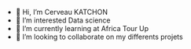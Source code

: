 - 👋 Hi, I’m Cerveau KATCHON
- 👀 I’m interested  Data science 
- 🌱 I’m currently learning at Africa Tour Up 
- 💞️ I’m looking to collaborate on my differents projets

<!---
Olayemi-katchon/Olayemi-katchon is a ✨ special ✨ repository because its `README.md` (this file) appears on your GitHub profile.
You can click the Preview link to take a look at your changes.
--->
